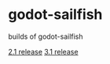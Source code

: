 # godot-sailfish
builds of godot-sailfish
 
[2.1 release](https://github.com/savegame/godot-sailfish/releases)
[3.1 release](https://github.com/savegame/godot-sailfish/releases)
